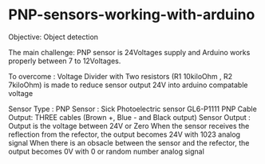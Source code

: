 # PNP-sensors-working-with-arduino

Objective: Object detection


The main challenge:
PNP sensor is 24Voltages supply and Arduino works properly between 7 to 12Voltages. 

To overcome : 
Voltage Divider with Two resistors (R1 10kiloOhm , R2 7kiloOhm) is made to reduce sensor output 24V into arduino compatable voltage 


Sensor Type : PNP
Sensor : Sick Photoelectric sensor GL6-P1111 PNP
Cable Output: THREE cables (Brown +, Blue - and Black output)
Sensor Output : 
Output is the voltage between 24V or Zero
When the sensor receives the reflection from the refector, the output becomes 24V with 1023 analog signal
When there is an obsacle between the sensor and the refector, the output becomes 0V with 0 or random number analog signal
